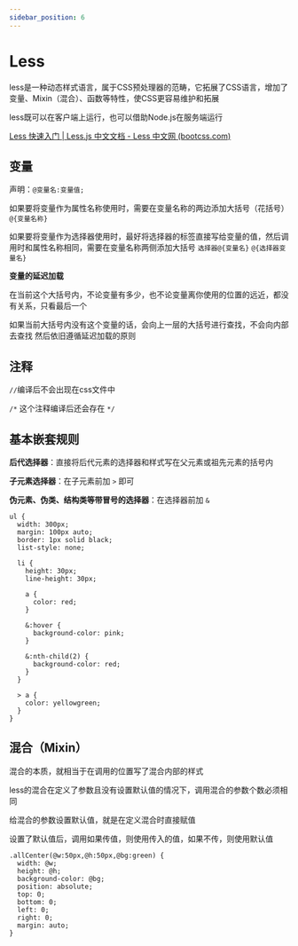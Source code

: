 ```yaml
---
sidebar_position: 6
---
```


# Less

less是一种动态样式语言，属于CSS预处理器的范畴，它拓展了CSS语言，增加了变量、Mixin（混合）、函数等特性，使CSS更容易维护和拓展

less既可以在客户端上运行，也可以借助Node.js在服务端运行

[Less 快速入门 | Less.js 中文文档 - Less 中文网 (bootcss.com)](https://less.bootcss.com/)

## 变量

声明：`@变量名:变量值;`

如果要将变量作为属性名称使用时，需要在变量名称的两边添加大括号（花括号）`@{变量名称}`

如果要将变量作为选择器使用时，最好将选择器的标签直接写给变量的值，然后调用时和属性名称相同，需要在变量名称两侧添加大括号 `选择器@{变量名}` `@{选择器变量名}`

**变量的延迟加载**

在当前这个大括号内，不论变量有多少，也不论变量离你使用的位置的远近，都没有关系，只看最后一个

如果当前大括号内没有这个变量的话，会向上一层的大括号进行查找，不会向内部去查找 然后依旧遵循延迟加载的原则

## 注释

`//`编译后不会出现在css文件中

`/*` 这个注释编译后还会存在 `*/`

## 基本嵌套规则

**后代选择器**：直接将后代元素的选择器和样式写在父元素或祖先元素的括号内

**子元素选择器**：在子元素前加 `>` 即可

**伪元素、伪类、结构类等带冒号的选择器**：在选择器前加 `&`

```less
ul {
  width: 300px;
  margin: 100px auto;
  border: 1px solid black;
  list-style: none;

  li {
    height: 30px;
    line-height: 30px;

    a {
      color: red;
    }

    &:hover {
      background-color: pink;
    }

    &:nth-child(2) {
      background-color: red;
    }
  }

  > a {
    color: yellowgreen;
  }
}
```

## 混合（Mixin）

混合的本质，就相当于在调用的位置写了混合内部的样式

less的混合在定义了参数且没有设置默认值的情况下，调用混合的参数个数必须相同

给混合的参数设置默认值，就是在定义混合时直接赋值

设置了默认值后，调用如果传值，则使用传入的值，如果不传，则使用默认值

```less
.allCenter(@w:50px,@h:50px,@bg:green) {
  width: @w;
  height: @h;
  background-color: @bg;
  position: absolute;
  top: 0;
  bottom: 0;
  left: 0;
  right: 0;
  margin: auto;
}
```
